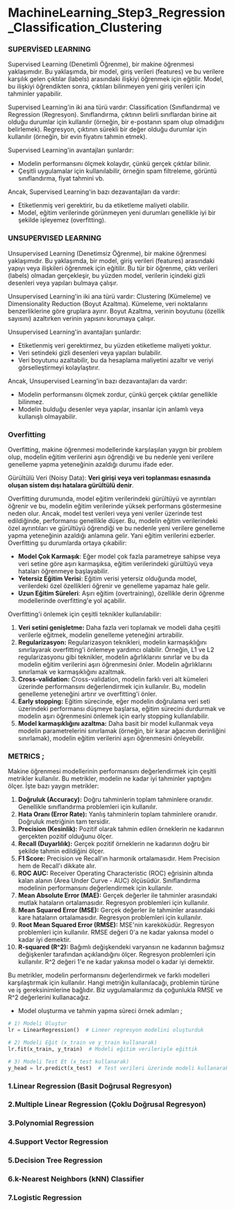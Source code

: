 <h1>MachineLearning_Step3_Regression_Classification_Clustering</h1>

### SUPERVİSED LEARNING

Supervised Learning (Denetimli Öğrenme), bir makine öğrenmesi yaklaşımıdır. Bu yaklaşımda, bir model, giriş verileri (features) ve bu verilere karşılık gelen çıktılar (labels) arasındaki ilişkiyi öğrenmek için eğitilir. Model, bu ilişkiyi öğrendikten sonra, çıktıları bilinmeyen yeni giriş verileri için tahminler yapabilir.

Supervised Learning'in iki ana türü vardır: Classification (Sınıflandırma) ve Regression (Regresyon). Sınıflandırma, çıktının belirli sınıflardan birine ait olduğu durumlar için kullanılır (örneğin, bir e-postanın spam olup olmadığını belirlemek). Regresyon, çıktının sürekli bir değer olduğu durumlar için kullanılır (örneğin, bir evin fiyatını tahmin etmek).

Supervised Learning'in avantajları şunlardır:

- Modelin performansını ölçmek kolaydır, çünkü gerçek çıktılar bilinir.
- Çeşitli uygulamalar için kullanılabilir, örneğin spam filtreleme, görüntü sınıflandırma, fiyat tahmini vb.

Ancak, Supervised Learning'in bazı dezavantajları da vardır:

- Etiketlenmiş veri gerektirir, bu da etiketleme maliyeti olabilir.
- Model, eğitim verilerinde görünmeyen yeni durumları genellikle iyi bir şekilde işleyemez (overfitting).

### UNSUPERVISED LEARNING

Unsupervised Learning (Denetimsiz Öğrenme), bir makine öğrenmesi yaklaşımıdır. Bu yaklaşımda, bir model, giriş verileri (features) arasındaki yapıyı veya ilişkileri öğrenmek için eğitilir. Bu tür bir öğrenme, çıktı verileri (labels) olmadan gerçekleşir, bu yüzden model, verilerin içindeki gizli desenleri veya yapıları bulmaya çalışır.

Unsupervised Learning'in iki ana türü vardır: Clustering (Kümeleme) ve Dimensionality Reduction (Boyut Azaltma). Kümeleme, veri noktalarını benzerliklerine göre gruplara ayırır. Boyut Azaltma, verinin boyutunu (özellik sayısını) azaltırken verinin yapısını korumaya çalışır.

Unsupervised Learning'in avantajları şunlardır:

- Etiketlenmiş veri gerektirmez, bu yüzden etiketleme maliyeti yoktur.
- Veri setindeki gizli desenleri veya yapıları bulabilir.
- Veri boyutunu azaltabilir, bu da hesaplama maliyetini azaltır ve veriyi görselleştirmeyi kolaylaştırır.

Ancak, Unsupervised Learning'in bazı dezavantajları da vardır:

- Modelin performansını ölçmek zordur, çünkü gerçek çıktılar genellikle bilinmez.
- Modelin bulduğu desenler veya yapılar, insanlar için anlamlı veya kullanışlı olmayabilir.


### Overfitting

Overfitting, makine öğrenmesi modellerinde karşılaşılan yaygın bir problem olup, modelin eğitim verilerini aşırı öğrendiği ve bu nedenle yeni verilere genelleme yapma yeteneğinin azaldığı durumu ifade eder.

Gürültülü Veri (Noisy Data): **Veri girişi veya veri toplanması esnasında oluşan sistem dışı hatalara gürültülü denir**.

Overfitting durumunda, model eğitim verilerindeki gürültüyü ve ayrıntıları öğrenir ve bu, modelin eğitim verilerinde yüksek performans göstermesine neden olur. Ancak, model test verileri veya yeni veriler üzerinde test edildiğinde, performansı genellikle düşer. Bu, modelin eğitim verilerindeki özel ayrıntıları ve gürültüyü öğrendiği ve bu nedenle yeni verilere genelleme yapma yeteneğinin azaldığı anlamına gelir. Yani eğitim verilerini ezberler. Overfitting şu durumlarda ortaya çıkabilir:

- **Model Çok Karmaşık**: Eğer model çok fazla parametreye sahipse veya veri setine göre aşırı karmaşıksa, eğitim verilerindeki gürültüyü veya hataları öğrenmeye başlayabilir.
- **Yetersiz Eğitim Verisi**: Eğitim verisi yetersiz olduğunda model, verilerdeki özel özellikleri öğrenir ve genelleme yapamaz hale gelir.
- **Uzun Eğitim Süreleri**: Aşırı eğitim (overtraining), özellikle derin öğrenme modellerinde overfitting'e yol açabilir.

Overfitting'i önlemek için çeşitli teknikler kullanılabilir:

1. **Veri setini genişletme:** Daha fazla veri toplamak ve modeli daha çeşitli verilerle eğitmek, modelin genelleme yeteneğini artırabilir.
2. **Regularizasyon:** Regularizasyon teknikleri, modelin karmaşıklığını sınırlayarak overfitting'i önlemeye yardımcı olabilir. Örneğin, L1 ve L2 regularizasyonu gibi teknikler, modelin ağırlıklarını sınırlar ve bu da modelin eğitim verilerini aşırı öğrenmesini önler. Modelin ağırlıklarını sınırlamak ve karmaşıklığını azaltmak.
3. **Cross-validation:** Cross-validation, modelin farklı veri alt kümeleri üzerinde performansını değerlendirmek için kullanılır. Bu, modelin genelleme yeteneğini artırır ve overfitting'i önler.
4. **Early stopping:** Eğitim sürecinde, eğer modelin doğrulama veri seti üzerindeki performansı düşmeye başlarsa, eğitim sürecini durdurmak ve modelin aşırı öğrenmesini önlemek için early stopping kullanılabilir.
5. **Model karmaşıklığını azaltma:** Daha basit bir model kullanmak veya modelin parametrelerini sınırlamak (örneğin, bir karar ağacının derinliğini sınırlamak), modelin eğitim verilerini aşırı öğrenmesini önleyebilir.

### METRICS ;

Makine öğrenmesi modellerinin performansını değerlendirmek için çeşitli metrikler kullanılır. Bu metrikler, modelin ne kadar iyi tahminler yaptığını ölçer. İşte bazı yaygın metrikler:

1. **Doğruluk (Accuracy):** Doğru tahminlerin toplam tahminlere oranıdır. Genellikle sınıflandırma problemleri için kullanılır.
2. **Hata Oranı (Error Rate):** Yanlış tahminlerin toplam tahminlere oranıdır. Doğruluk metriğinin tam tersidir.
3. **Precision (Kesinlik):** Pozitif olarak tahmin edilen örneklerin ne kadarının gerçekten pozitif olduğunu ölçer.
4. **Recall (Duyarlılık):** Gerçek pozitif örneklerin ne kadarının doğru bir şekilde tahmin edildiğini ölçer.
5. **F1 Score:** Precision ve Recall'ın harmonik ortalamasıdır. Hem Precision hem de Recall'ı dikkate alır.
6. **ROC AUC:** Receiver Operating Characteristic (ROC) eğrisinin altında kalan alanın (Area Under Curve - AUC) ölçüsüdür. Sınıflandırma modelinin performansını değerlendirmek için kullanılır.
7. **Mean Absolute Error (MAE):** Gerçek değerler ile tahminler arasındaki mutlak hataların ortalamasıdır. Regresyon problemleri için kullanılır.
8. **Mean Squared Error (MSE):** Gerçek değerler ile tahminler arasındaki kare hataların ortalamasıdır. Regresyon problemleri için kullanılır.
9. **Root Mean Squared Error (RMSE):** MSE'nin kareköküdür. Regresyon problemleri için kullanılır. RMSE değeri 0'a ne kadar yakınsa model o kadar iyi demektir.
10. **R-squared (R^2):** Bağımlı değişkendeki varyansın ne kadarının bağımsız değişkenler tarafından açıklandığını ölçer. Regresyon problemleri için kullanılır. R^2 değeri 1'e ne kadar yakınsa model o kadar iyi demektir.

Bu metrikler, modelin performansını değerlendirmek ve farklı modelleri karşılaştırmak için kullanılır. Hangi metriğin kullanılacağı, problemin türüne ve iş gereksinimlerine bağlıdır. Biz uygulamalarımız da çoğunlukla RMSE ve R^2 değerlerini kullanacağız.

- Model oluşturma ve tahmin yapma süreci örnek adımları ;

```python
# 1) Modeli Oluştur
lr = LinearRegression()  # Lineer regresyon modelini oluşturduk

# 2) Modeli Eğit (x_train ve y_train kullanarak)
lr.fit(x_train, y_train)  # Modeli eğitim verileriyle eğittik

# 3) Modeli Test Et (x_test kullanarak)
y_head = lr.predict(x_test)  # Test verileri üzerinde modeli kullanarak tahmin yaptık
```

### 1.**Linear Regression (Basit Doğrusal Regresyon)**


### 2.**Multiple Linear Regression (Çoklu Doğrusal Regresyon)**


### 3.Polynomial Regression


### 4.Support Vector Regression


### 5.Decision Tree Regression


### 6.**k-Nearest Neighbors (kNN) Classifier**


### 7.Logistic Regression


